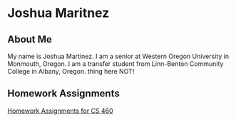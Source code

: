 # Joshua  Maritnez

## About Me

My name is Joshua Martinez. I am a senior at Western Oregon University in Monmouth, Oregon. I am a transfer student from Linn-Benton Community College in Albany, Oregon. thing here NOT!


## Homework Assignments
[Homework Assignments for CS 460](../portfolio/portMain-cs460.md)